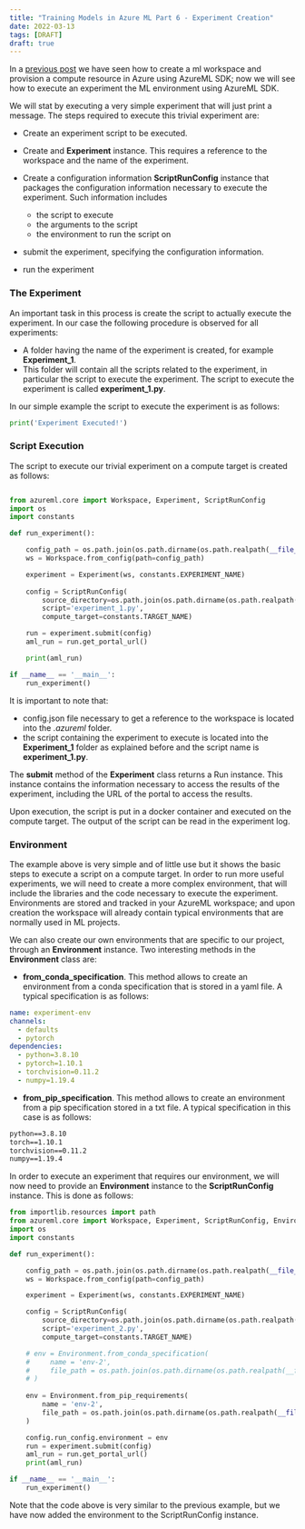 ```yaml
---
title: "Training Models in Azure ML Part 6 - Experiment Creation"
date: 2022-03-13
tags: [DRAFT]
draft: true
---
```


In a [previous post](/post/azureml_sdk_workspace/) we have seen how to create a ml workspace and provision a compute resource in Azure using AzureML SDK; now we will see how to execute an experiment the ML environment using AzureML SDK.

We will stat by executing a very simple experiment that will just print a message. The steps required to execute this trivial experiment are:

- Create an experiment script to be executed.

- Create and **Experiment** instance. This requires a reference to the workspace and the name of the experiment.

- Create a configuration information **ScriptRunConfig** instance that packages the configuration information necessary to execute the experiment. Such information  includes 
  - the script to execute
  - the arguments to the script
  - the environment to run the script on

- submit the experiment, specifying the configuration information.

- run the experiment

### The Experiment

An important task in this process is create the script to actually execute the experiment. In our case the following procedure is observed for all experiments:

- A folder having the name of the experiment is created, for example **Experiment_1**.
- This folder will contain all the scripts related to the experiment, in particular the script to execute the experiment. The script to execute the experiment is called **experiment_1.py**.

In our simple example the script to execute the experiment is as follows:

```python
print('Experiment Executed!')
```

### Script Execution

The script to execute our trivial experiment on a compute target is created as follows:

```python

from azureml.core import Workspace, Experiment, ScriptRunConfig
import os
import constants

def run_experiment():

    config_path = os.path.join(os.path.dirname(os.path.realpath(__file__)), '.azureml')
    ws = Workspace.from_config(path=config_path)

    experiment = Experiment(ws, constants.EXPERIMENT_NAME)
    
    config = ScriptRunConfig(
        source_directory=os.path.join(os.path.dirname(os.path.realpath(__file__)), 'Experiment_1'),
        script='experiment_1.py',
        compute_target=constants.TARGET_NAME)

    run = experiment.submit(config)
    aml_run = run.get_portal_url()

    print(aml_run)

if __name__ == '__main__':
    run_experiment()
```

It is important to note that:

- config.json file necessary to get a reference to the workspace is located into the _.azureml_ folder.
- the script containing the experiment to execute is located into the **Experiment_1** folder as explained before and  the script name is **experiment_1.py**.

The **submit** method of the **Experiment** class returns a Run instance. This instance contains the information necessary to access the results of the experiment, including the URL of the portal to access the results.

Upon execution, the script is put in a docker container and executed on the compute target. The output of the script can be read in the experiment log.

### Environment

The example above is very simple and of little use but it shows the basic steps to execute a script on a compute target. In order to run more useful experiments, we will need to create a more complex environment, that will include the libraries and the code necessary to execute the experiment. Environments are stored and tracked in your AzureML workspace; and upon creation the workspace will already contain typical environments that are normally used in ML projects.

We can also create  our own environments that are specific to our project, through an **Environment** instance. Two interesting methods in the **Environment** class are:

- **from_conda_specification**. This method allows to create an environment from a conda specification that is stored in a yaml file. A typical specification is as follows:

``` yaml
name: experiment-env
channels:
  - defaults
  - pytorch
dependencies:
  - python=3.8.10
  - pytorch=1.10.1
  - torchvision=0.11.2
  - numpy=1.19.4
```

- **from_pip_specification**. This method allows to create an environment from a pip specification stored in a txt file. A typical specification in this case is as follows:

``` txt
python==3.8.10
torch==1.10.1
torchvision==0.11.2
numpy==1.19.4
```

In order to execute an experiment that requires our environment, we will now need to provide an **Environment** instance to the **ScriptRunConfig** instance. This is done as follows:

```python
from importlib.resources import path
from azureml.core import Workspace, Experiment, ScriptRunConfig, Environment
import os
import constants

def run_experiment():

    config_path = os.path.join(os.path.dirname(os.path.realpath(__file__)), '.azureml')
    ws = Workspace.from_config(path=config_path)

    experiment = Experiment(ws, constants.EXPERIMENT_NAME)

    config = ScriptRunConfig(
        source_directory=os.path.join(os.path.dirname(os.path.realpath(__file__)), 'src_2'),
        script='experiment_2.py',
        compute_target=constants.TARGET_NAME)

    # env = Environment.from_conda_specification(
    #     name = 'env-2',
    #     file_path = os.path.join(os.path.dirname(os.path.realpath(__file__)), 'run_experiment_2.yml')
    # )
    
    env = Environment.from_pip_requirements(
        name = 'env-2',
        file_path = os.path.join(os.path.dirname(os.path.realpath(__file__)), 'requirements.txt')
    )

    config.run_config.environment = env
    run = experiment.submit(config)
    aml_run = run.get_portal_url()
    print(aml_run)

if __name__ == '__main__':
    run_experiment()
```

Note that the code above is very similar to the previous example, but we have now added the environment to the ScriptRunConfig instance.

